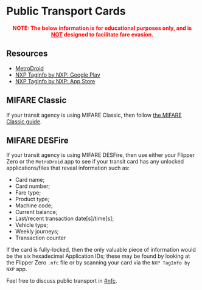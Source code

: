 # Public Transport Cards
**<p style="text-align:center;color:red">NOTE: The below information is for educational purposes only, and is <b><u>NOT</u></b> designed to facilitate fare evasion.</p>**


## Resources
- [MetroDroid](https://github.com/metrodroid/metrodroid)
- [NXP TagInfo by NXP: Google Play](https://play.google.com/store/apps/details?id=com.nxp.taginfolite)
- [NXP TagInfo by NXP: App Store](https://apps.apple.com/us/app/nfc-taginfo-by-nxp/id1246143596)

## MIFARE Classic
If your transit agency is using MIFARE Classic, then follow [the MIFARE Classic guide](mifareclassic.md).

## MIFARE DESFire
If your transit agency is using MIFARE DESFire, then use either your Flipper Zero or the `MetroDroid` app to see if your transit card has any unlocked applications/files that reveal information such as:
- Card name;
- Card number;
- Fare type;
- Product type;
- Machine code;
- Current balance;
- Last/recent transaction date[s]/time[s];
- Vehicle type;
- Weekly journeys;
- Transaction counter

If the card is fully-locked, then the only valuable piece of information would be the six hexadecimal Application IDs; these may be found by looking at the Flipper Zero `.nfc` file or by scanning your card via the `NXP TagInfo by NXP` app.

Feel free to discuss public transport in [#nfc](https://discord.com/channels/740930220399525928/95442271613867625).
